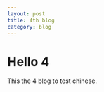 ```yaml
---
layout: post
title: 4th blog
category: blog
---
```


Hello 4
===============

This the 4 blog to test chinese.

